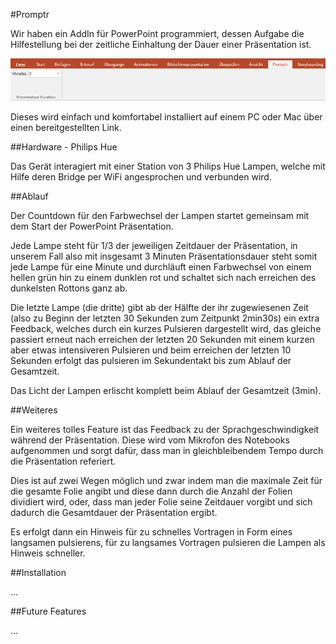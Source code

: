 #Promptr

Wir haben ein AddIn für PowerPoint programmiert, dessen Aufgabe die Hilfestellung bei der zeitliche Einhaltung der Dauer einer Präsentation ist.

![Screenshot des AddIns in PowerPoint](Media/Screenshot.png)

Dieses wird einfach und komfortabel installiert auf einem PC oder Mac über einen bereitgestellten Link.

##Hardware - Philips Hue

Das Gerät interagiert mit einer Station von 3 Philips Hue Lampen, welche mit Hilfe deren Bridge per WiFi angesprochen und verbunden wird.

##Ablauf

Der Countdown für den Farbwechsel der Lampen startet gemeinsam mit dem Start der PowerPoint Präsentation.

Jede Lampe steht für 1/3 der jeweiligen Zeitdauer der Präsentation, in unserem Fall also mit insgesamt 3 Minuten Präsentationsdauer steht somit jede Lampe für eine Minute und durchläuft einen Farbwechsel von einem hellen grün hin zu einem dunklen rot und schaltet sich nach erreichen des dunkelsten Rottons ganz ab.

Die letzte Lampe (die dritte) gibt ab der Hälfte der ihr zugewiesenen Zeit (also zu Beginn der letzten 30 Sekunden zum Zeitpunkt 2min30s) ein extra Feedback, welches durch ein kurzes Pulsieren dargestellt wird, das gleiche passiert erneut nach erreichen der letzten 20 Sekunden mit einem kurzen aber etwas intensiveren Pulsieren und beim erreichen der letzten 10 Sekunden erfolgt das pulsieren im Sekundentakt bis zum Ablauf der Gesamtzeit.

Das Licht der Lampen erlischt komplett beim Ablauf der Gesamtzeit (3min).

##Weiteres

Ein weiteres tolles Feature ist das Feedback zu der Sprachgeschwindigkeit während der Präsentation. Diese wird vom Mikrofon des Notebooks aufgenommen und sorgt dafür, dass man in gleichbleibendem Tempo durch die Präsentation referiert.

Dies ist auf zwei Wegen möglich und zwar indem man die maximale Zeit für die gesamte Folie angibt und diese dann durch die Anzahl der Folien dividiert wird, oder, dass man jeder Folie seine Zeitdauer vorgibt und sich dadurch die Gesamtdauer der Präsentation ergibt.

Es erfolgt dann ein Hinweis für zu schnelles Vortragen in Form eines langsamen pulsierens, für zu langsames Vortragen pulsieren die Lampen als Hinweis schneller.

##Installation

...

##Future Features

...
